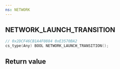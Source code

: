 ```yaml
---
ns: NETWORK
---
```

## NETWORK_LAUNCH_TRANSITION

```c
// 0x2DCF46CB1A4F0884 0xE3570BA2
cs_type(Any) BOOL NETWORK_LAUNCH_TRANSITION();
```

## Return value
